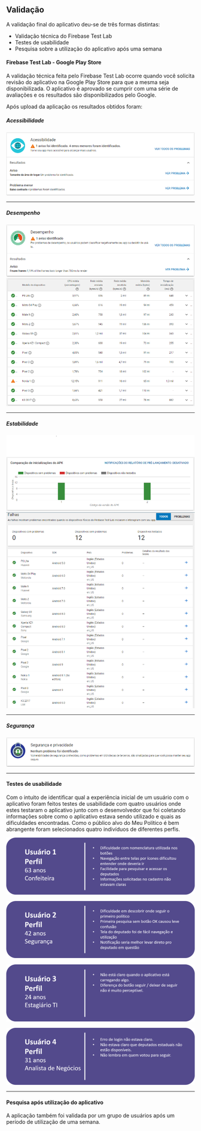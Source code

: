 ## Validação

A validação final do aplicativo deu-se de três formas distintas:

- Validação técnica do Firebase Test Lab
- Testes de usabilidade
- Pesquisa sobre a utilização do aplicativo após uma semana

####  Firebase Test Lab - Google Play Store

A validação técnica feita pelo Firebase Test Lab ocorre quando você solicita revisão do aplicativo na Google Play Store para que a mesma seja disponibilizada. O aplicativo é aprovado se cumprir com uma série de avaliações e os resultados são disponibilizados pelo Google. 

Após upload da aplicação os resultados obtidos foram:
##### Acessibilidade
![](https://github.com/DiegoKremer/artefatos-ecclesia/blob/master/validation/firebase%20test%20lab/acessibilidade-1.png?raw=true)

------------


##### Desempenho
![](https://github.com/DiegoKremer/artefatos-ecclesia/blob/master/validation/firebase%20test%20lab/desempenho-1.png?raw=true)
![](https://github.com/DiegoKremer/artefatos-ecclesia/blob/master/validation/firebase%20test%20lab/desempenho-2.png?raw=true)

------------


##### Estabilidade
![](https://github.com/DiegoKremer/artefatos-ecclesia/blob/master/validation/firebase%20test%20lab/estabilidade-1.png?raw=true)
![](https://github.com/DiegoKremer/artefatos-ecclesia/blob/master/validation/firebase%20test%20lab/estabilidade-2.png?raw=true)

------------

##### Segurança
![](https://github.com/DiegoKremer/artefatos-ecclesia/blob/master/validation/firebase%20test%20lab/seguranca-1.png?raw=true)

------------

####  Testes de usabilidade
Com o intuito de identificar qual a experiência inicial de um usuário com o aplicativo foram feitos testes de usabilidade com quatro usuários onde estes testaram o aplicativo junto com o desenvolvedor que foi coletando informações sobre como o aplicativo estava sendo utilizado e quais as dificuldades encontradas. Como o público alvo do Meu Político é bem abrangente foram selecionados quatro indivíduos de diferentes perfis.

![](https://github.com/DiegoKremer/artefatos-ecclesia/blob/master/validation/teste%20usabilidade/entrevista1.png?raw=true)

![](https://github.com/DiegoKremer/artefatos-ecclesia/blob/master/validation/teste%20usabilidade/entrevista2.png?raw=true)

![](https://github.com/DiegoKremer/artefatos-ecclesia/blob/master/validation/teste%20usabilidade/entrevista3.png?raw=true)

![](https://github.com/DiegoKremer/artefatos-ecclesia/blob/master/validation/teste%20usabilidade/entrevista4.png?raw=true)

------------


####  Pesquisa após utilização do aplicativo
A aplicação também foi validada por um grupo de usuários após um período de utilização de uma semana.
